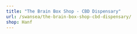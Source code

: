 ```yaml
---
title: "The Brain Box Shop - CBD Dispensary"
url: /swansea/the-brain-box-shop-cbd-dispensary/
shop: Hanf
---
```

